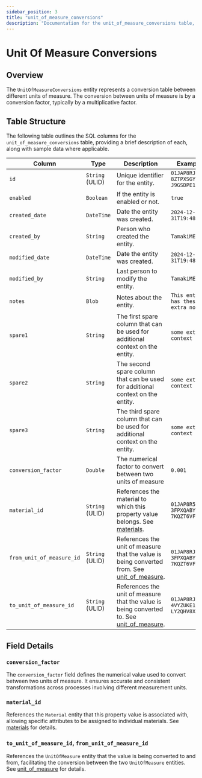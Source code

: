 ```yaml
---
sidebar_position: 3
title: "unit_of_measure_conversions"
description: "Documentation for the unit_of_measure_conversions table, outlining its columns and structure."
---
```


# Unit Of Measure Conversions

## Overview

The `UnitOfMeasureConversions` entity represents a conversion table between different units of measure. The conversion between 
units of measure is by a conversion factor, typically by a multiplicative factor.

## Table Structure

The following table outlines the SQL columns for the `unit_of_measure_conversions` table, providing a brief description of each,
along with sample data where applicable.

| Column                      | Type            | Description                                                                                                                                               | Example                              |
|-----------------------------|-----------------|-----------------------------------------------------------------------------------------------------------------------------------------------------------|--------------------------------------|
| `id`                        | `String` (ULID) | Unique identifier for the entity.                                                                                                                         | `01JAP8RJBN-8ZTPXSGY-J9GSDPE1`       |
| `enabled`                   | `Boolean`       | If the entity is enabled or not.                                                                                                                          | `true`                               |
| `created_date`              | `DateTime`      | Date the entity was created.                                                                                                                              | `2024-12-31T19:48:44Z`               |
| `created_by`                | `String`        | Person who created the entity.                                                                                                                            | `TamakiMES`                          |
| `modified_date`             | `DateTime`      | Date the entity was created.                                                                                                                              | `2024-12-31T19:48:44Z`               |
| `modified_by`               | `String`        | Last person to modify the entity.                                                                                                                         | `TamakiMES`                          |
| `notes`                     | `Blob`          | Notes about the entity.                                                                                                                                   | `This entity has these extra notes`  |
| `spare1`                    | `String`        | The first spare column that can be used for additional context on the entity.                                                                             | `some extra context 1`               |
| `spare2`                    | `String`        | The second spare column that can be used for additional context on the entity.                                                                            | `some extra context 2`               |
| `spare3`                    | `String`        | The third spare column that can be used for additional context on the entity.                                                                             | `some extra context 3`               |
| `conversion_factor`         | `Double`        | The numerical factor to convert between two units of measure                                                                                              | `0.001`                              |
| `material_id`               | `String` (ULID) | References the material to which this property value belongs. See [materials](../../material-model/material).                                             | `01JAP8R5RT-3FPXQABY-7KQZT6VF`       |
| `from_unit_of_measure_id`   | `String` (ULID) | References the unit of measure that the value is being converted from. See [unit_of_measure](../../utility-models/unit-of-measure-model/unit-of-measure). | `01JAP8RJBN-3FPXQABY-7KQZT6VF`       |
| `to_unit_of_measure_id`     | `String` (ULID) | References the unit of measure that the value is being converted to. See [unit_of_measure](../../utility-models/unit-of-measure-model/unit-of-measure).   | `01JAP8RJBN-4VYZUKE1-LY2QHV8X`       |

## Field Details

### `conversion_factor`

The `conversion_factor` field defines the numerical value used to convert between two units of measure. It ensures accurate and 
consistent transformations across processes involving different measurement units.

### `material_id`

References the `Material` entity that this property value is associated with, allowing specific attributes to be
assigned to individual materials.
See [materials](../../material-model/material) for details.

### `to_unit_of_measure_id`, `from_unit_of_measure_id`

References the `UnitOfMeasure` entity that the value is being converted to and from, facilitating the conversion between the two `UnitOfMeasure` entities.
See [unit_of_measure](../../utility-models/unit-of-measure-model/unit-of-measure) for details.